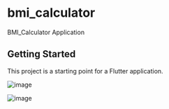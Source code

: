 # bmi_calculator

BMI_Calculator Application

## Getting Started

This project is a starting point for a Flutter application.

![image](https://github.com/sheinah/BMI_Calculate_Flutter/assets/104757175/1e10eb64-f3a7-4e3a-96df-4bfb1ecd97f0)

![image](https://github.com/sheinah/BMI_Calculate_Flutter/assets/104757175/0b6265dd-6fa5-4bc0-8284-02cdbe334b4f)
